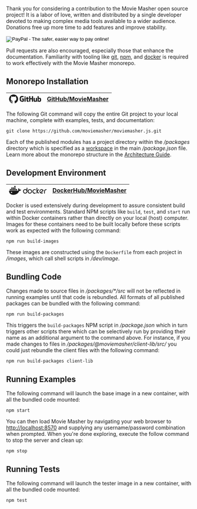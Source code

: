 Thank you for considering a contribution to the Movie Masher open source project! 
It is a labor of love, written and distributed by a single developer devoted 
to making complex media tools available to a wider audience. Donations free up 
more time to add features and improve stability. 

<form action="https://www.paypal.com/cgi-bin/webscr" method="post">
  <input type="hidden" name="cmd" value="_s-xclick"/>
  <input type="hidden" name="hosted_button_id" value="75YQHMFEATLCL"/>
  <input type="image" src="https://www.paypalobjects.com/en_US/i/btn/btn_donate_SM.gif" name="submit" alt="PayPal - The safer, easier way to pay online!" />
  <img alt="" src="https://www.paypalobjects.com/en_US/i/scr/pixel.gif" width="1" height="1" />
</form>

Pull requests are also encouraged, especially those that enhance the documentation.
Familiarity with tooling like 
[git](https://git-scm.com/about), 
[npm](https://docs.npmjs.com/about-npm), and 
[docker](https://docs.docker.com/get-started/overview/) is required to work 
effectively with the Movie Masher monorepo.

## Monorepo Installation

| <svg width="87" height="24" viewBox="0 0 174 48"  xmlns="http://www.w3.org/2000/svg" xmlns:xlink="http://www.w3.org/1999/xlink"><path d="M 24.40 0.00 C 10.92 0.00 0.00 10.89 0.00 24.33 L 0.00 24.33 C -0.00 34.81 6.72 44.11 16.68 47.42 C 17.90 47.63 18.36 46.90 18.36 46.26 C 18.36 45.68 18.33 43.77 18.33 41.73 C 12.20 42.86 10.61 40.24 10.12 38.87 C 9.85 38.17 8.66 36.01 7.62 35.43 C 6.77 34.98 5.55 33.85 7.59 33.82 C 9.51 33.79 10.89 35.59 11.34 36.32 C 13.54 40.00 17.05 38.96 18.45 38.32 C 18.66 36.74 19.30 35.68 20.00 35.07 C 14.58 34.46 8.90 32.36 8.90 23.06 C 8.90 20.41 9.85 18.22 11.40 16.51 C 11.16 15.91 10.31 13.41 11.65 10.07 C 11.65 10.07 13.69 9.43 18.36 12.56 L 18.36 12.56 C 20.34 12.01 22.39 11.74 24.46 11.74 C 26.53 11.74 28.60 12.01 30.56 12.56 C 35.22 9.40 37.26 10.07 37.26 10.07 C 38.61 13.41 37.75 15.91 37.51 16.52 C 39.06 18.22 40.01 20.38 40.01 23.06 C 40.01 32.39 34.31 34.46 28.88 35.07 C 29.76 35.83 30.53 37.29 30.53 39.57 C 30.53 42.83 30.49 45.44 30.49 46.26 C 30.49 46.90 30.95 47.66 32.17 47.42 L 32.17 47.42 C 42.10 44.07 48.79 34.79 48.79 24.33 C 48.79 10.89 37.87 0.00 24.40 0.00 Z M 24.40 0.00" stroke="none" fill="currentColor"  /><path d="M 79.85 21.46 L 70.04 21.46 C 69.78 21.46 69.58 21.67 69.58 21.92 L 69.58 26.71 C 69.58 26.96 69.78 27.17 70.04 27.17 L 73.86 27.17 L 73.86 33.11 C 73.86 33.11 73.00 33.41 70.63 33.41 C 67.82 33.41 63.90 32.38 63.90 23.79 C 63.90 15.20 67.98 14.07 71.81 14.07 C 75.13 14.07 76.56 14.65 77.47 14.93 C 77.75 15.01 78.02 14.73 78.02 14.48 L 79.11 9.85 C 79.11 9.73 79.07 9.59 78.94 9.50 C 78.57 9.23 76.32 7.98 70.63 7.98 C 64.07 7.98 57.35 10.76 57.35 24.13 C 57.35 37.50 65.05 39.49 71.53 39.49 C 76.90 39.49 80.16 37.20 80.16 37.20 C 80.30 37.13 80.31 36.94 80.31 36.85 L 80.31 21.92 C 80.31 21.67 80.11 21.46 79.85 21.46" stroke="none" fill="currentColor"  /><path d="M 130.44 9.58 C 130.44 9.32 130.24 9.12 129.99 9.12 L 124.46 9.12 C 124.21 9.12 124.00 9.32 124.00 9.58 C 124.00 9.58 124.00 20.23 124.00 20.23 L 115.39 20.23 L 115.39 9.58 C 115.39 9.32 115.18 9.12 114.93 9.12 L 109.40 9.12 C 109.15 9.12 108.95 9.32 108.95 9.58 L 108.95 38.43 C 108.95 38.68 109.15 38.89 109.40 38.89 L 114.93 38.89 C 115.18 38.89 115.39 38.68 115.39 38.43 L 115.39 26.09 L 124.00 26.09 C 124.00 26.09 123.99 38.43 123.99 38.43 C 123.99 38.68 124.19 38.89 124.45 38.89 L 129.99 38.89 C 130.24 38.89 130.44 38.68 130.44 38.43 Z M 130.44 9.58" stroke="none" fill="currentColor"  /><path d="M 90.28 13.36 C 90.28 11.38 88.69 9.77 86.72 9.77 C 84.75 9.77 83.15 11.38 83.15 13.36 C 83.15 15.35 84.75 16.96 86.72 16.96 C 88.69 16.96 90.28 15.35 90.28 13.36" stroke="none" fill="currentColor"  /><path d="M 89.89 32.34 L 89.89 19.03 C 89.89 18.77 89.68 18.57 89.43 18.57 L 83.92 18.57 C 83.67 18.57 83.44 18.83 83.44 19.08 L 83.44 38.16 C 83.44 38.72 83.79 38.88 84.24 38.88 L 89.21 38.88 C 89.75 38.88 89.89 38.62 89.89 38.15 Z M 89.89 32.34" stroke="none" fill="currentColor"  /><path d="M 151.45 18.61 L 145.96 18.61 C 145.71 18.61 145.51 18.82 145.51 19.07 L 145.51 33.22 C 145.51 33.22 144.11 34.23 142.14 34.23 C 140.16 34.23 139.63 33.34 139.63 31.41 L 139.63 19.07 C 139.63 18.82 139.43 18.61 139.18 18.61 L 133.61 18.61 C 133.36 18.61 133.15 18.82 133.15 19.07 L 133.15 32.34 C 133.15 38.08 136.36 39.48 140.77 39.48 C 144.39 39.48 147.31 37.49 147.31 37.49 C 147.31 37.49 147.44 38.54 147.51 38.66 C 147.57 38.79 147.73 38.91 147.91 38.91 L 151.45 38.90 C 151.70 38.90 151.91 38.69 151.91 38.44 L 151.91 19.07 C 151.91 18.82 151.70 18.61 151.45 18.61" stroke="none" fill="currentColor"  /><path d="M 164.28 34.22 C 162.37 34.16 161.08 33.30 161.08 33.30 L 161.08 24.16 C 161.08 24.16 162.36 23.38 163.92 23.24 C 165.89 23.07 167.80 23.66 167.80 28.36 C 167.80 33.32 166.94 34.30 164.28 34.22 M 166.44 17.96 C 163.33 17.96 161.21 19.35 161.21 19.35 L 161.21 9.58 C 161.21 9.32 161.00 9.12 160.75 9.12 L 155.21 9.12 C 154.96 9.12 154.75 9.32 154.75 9.58 L 154.75 38.43 C 154.75 38.68 154.96 38.89 155.21 38.89 L 159.05 38.89 C 159.23 38.89 159.36 38.80 159.46 38.64 C 159.55 38.49 159.69 37.31 159.69 37.31 C 159.69 37.31 161.96 39.46 166.25 39.46 C 171.28 39.46 174.17 36.91 174.17 28.02 C 174.17 19.12 169.56 17.96 166.44 17.96" stroke="none" fill="currentColor"  /><path d="M 105.77 18.56 L 101.63 18.56 C 101.63 18.56 101.62 13.10 101.62 13.10 C 101.62 12.89 101.51 12.79 101.27 12.79 L 95.62 12.79 C 95.40 12.79 95.29 12.89 95.29 13.10 L 95.29 18.74 C 95.29 18.74 92.45 19.42 92.26 19.48 C 92.07 19.53 91.93 19.71 91.93 19.92 L 91.93 23.47 C 91.93 23.72 92.14 23.93 92.39 23.93 L 95.29 23.93 L 95.29 32.46 C 95.29 38.80 99.74 39.43 102.75 39.43 C 104.13 39.43 105.77 38.98 106.04 38.89 C 106.21 38.82 106.30 38.66 106.30 38.47 L 106.31 34.57 C 106.31 34.31 106.09 34.11 105.85 34.11 C 105.61 34.11 104.99 34.21 104.35 34.21 C 102.32 34.21 101.63 33.26 101.63 32.04 C 101.63 30.82 101.63 23.93 101.63 23.93 L 105.77 23.93 C 106.03 23.93 106.23 23.72 106.23 23.47 L 106.23 19.02 C 106.23 18.77 106.03 18.56 105.77 18.56" stroke="none" fill="currentColor"  /></svg> | [GitHub/MovieMasher](https://github.com/moviemasher/moviemasher.js) |
| -- | -- |

The following Git command will copy the entire Git project to your local machine,
complete with examples, tests, and documentation:

```shell
git clone https://github.com/moviemasher/moviemasher.js.git
```

Each of the published modules has a project directory within the _/packages_ directory
which is specified as a [workspace](https://docs.npmjs.com/cli/v8/using-npm/workspaces) in the main _/package.json_ file. Learn more about the monorepo structure in the
[Architecture Guide](Architecture.html).

## Development Environment

| <svg width="102" height="24" viewBox="0 0 204 48" xmlns="http://www.w3.org/2000/svg" xmlns:xlink="http://www.w3.org/1999/xlink"><path d="M 13.12 38.68 C 11.26 38.68 9.57 37.12 9.57 35.22 C 9.57 33.32 11.09 31.77 13.12 31.77 C 15.15 31.77 16.67 33.32 16.67 35.22 C 16.67 37.12 14.98 38.68 13.12 38.68 Z M 56.74 19.86 C 56.40 17.09 54.71 14.85 52.51 13.12 L 51.67 12.43 L 50.99 13.29 C 49.64 14.85 49.13 17.61 49.30 19.68 C 49.47 21.24 49.98 22.79 50.82 24.00 C 50.15 24.35 49.30 24.69 48.62 25.04 C 47.10 25.55 45.58 25.73 44.06 25.73 L 0.27 25.73 L 0.10 26.76 C -0.24 30.04 0.27 33.50 1.62 36.60 L 2.30 37.81 L 2.30 37.99 C 6.36 44.89 13.63 48.00 21.57 48.00 C 36.79 48.00 49.30 41.27 55.22 26.76 C 59.11 26.94 63.00 25.90 64.86 22.10 L 65.36 21.24 L 64.52 20.72 C 62.32 19.34 59.28 19.17 56.74 19.86 Z M 34.93 17.09 L 28.34 17.09 L 28.34 23.83 L 34.93 23.83 L 34.93 17.09 Z M 34.93 8.63 L 28.34 8.63 L 28.34 15.37 L 34.93 15.37 L 34.93 8.63 Z M 34.93 -0.00 L 28.34 -0.00 L 28.34 6.73 L 34.93 6.73 L 34.93 -0.00 Z M 43.05 17.09 L 36.45 17.09 L 36.45 23.83 L 43.05 23.83 L 43.05 17.09 Z M 18.53 17.09 L 11.94 17.09 L 11.94 23.83 L 18.53 23.83 L 18.53 17.09 Z M 26.81 17.09 L 20.22 17.09 L 20.22 23.83 L 26.81 23.83 L 26.81 17.09 Z M 10.41 17.09 L 3.82 17.09 L 3.82 23.83 L 10.41 23.83 L 10.41 17.09 Z M 26.81 8.63 L 20.22 8.63 L 20.22 15.37 L 26.81 15.37 L 26.81 8.63 Z M 18.53 8.63 L 11.94 8.63 L 11.94 15.37 L 18.53 15.37 L 18.53 8.63 Z M 18.53 8.63" stroke="none" fill="currentColor"  /><path d="M 170.69 34.53 C 173.57 31.94 176.44 29.53 179.32 26.94 C 180.33 26.07 181.34 25.21 182.36 24.17 C 181.51 23.14 180.33 22.45 179.15 21.93 C 176.95 21.06 174.75 21.41 172.55 22.62 C 169.85 24.17 168.66 26.76 168.83 29.87 C 168.83 31.08 169.17 32.29 169.85 33.32 C 170.36 33.84 170.52 34.19 170.69 34.53 M 174.07 36.95 C 175.43 37.47 177.12 37.47 178.64 37.12 C 179.32 36.78 181.34 35.91 182.02 36.09 L 182.36 36.09 C 182.87 36.26 183.20 36.60 183.37 37.12 C 183.88 38.16 183.71 39.19 182.70 39.71 L 182.36 39.88 C 178.64 42.13 174.75 41.78 171.03 39.71 C 169.34 38.68 167.99 37.29 166.97 35.57 L 166.80 35.22 C 164.44 31.08 164.78 26.59 167.48 22.62 C 168.33 21.24 169.68 20.20 171.03 19.34 L 171.54 18.99 C 175.09 16.92 178.81 17.09 182.36 18.82 C 184.22 19.86 185.91 21.24 186.92 23.14 L 187.09 23.48 C 187.94 24.86 186.92 26.07 185.74 26.94 L 182.19 30.04 C 179.15 32.46 176.61 34.71 174.07 36.95 Z M 201.63 17.96 L 201.97 17.96 C 203.15 17.96 204.00 18.82 204.00 20.03 C 204.00 21.76 202.48 22.10 201.13 22.10 C 199.44 22.10 197.74 23.14 196.56 24.35 C 195.04 25.90 194.36 27.80 194.36 29.87 L 194.36 39.54 C 194.36 40.58 193.69 41.61 192.50 41.61 L 192.17 41.61 C 190.98 41.61 190.31 40.75 190.31 39.54 L 190.31 29.35 C 190.31 25.38 192.17 22.27 195.21 20.03 C 197.41 18.65 199.44 17.96 201.63 17.96 Z M 153.28 24.69 L 157.84 20.03 C 158.35 19.68 159.87 17.78 160.55 17.78 L 161.23 17.78 C 162.07 17.96 162.75 18.47 162.75 19.51 L 162.75 19.86 C 162.75 20.55 161.90 21.24 161.56 21.76 C 160.72 22.79 159.70 23.65 158.86 24.69 L 154.12 29.53 L 160.21 35.74 L 161.90 37.47 L 162.58 38.16 C 162.75 38.50 162.92 38.68 162.92 39.02 L 162.92 39.54 C 162.75 40.40 162.07 41.09 161.23 41.09 L 160.89 41.09 C 160.21 41.09 159.53 40.40 159.03 39.88 C 158.18 39.02 157.17 38.16 156.32 37.12 L 153.28 34.19 L 153.28 39.02 C 153.28 40.06 152.60 41.09 151.42 41.09 L 151.08 41.09 C 149.90 41.09 149.22 40.23 149.22 39.02 L 149.22 12.43 C 149.22 11.40 149.90 10.53 151.08 10.53 L 151.42 10.53 C 152.60 10.53 153.28 11.40 153.28 12.43 L 153.28 24.69 Z M 140.77 22.10 C 140.26 21.76 139.08 21.76 138.40 21.76 C 135.19 21.58 132.82 23.48 131.47 26.42 C 130.96 27.45 130.79 28.49 130.79 29.70 C 130.79 33.15 132.48 35.57 135.53 36.95 C 136.54 37.47 138.06 37.64 139.25 37.64 C 140.26 37.64 141.78 36.95 142.63 36.60 L 143.47 36.60 C 144.32 36.78 144.99 37.29 144.99 38.33 L 144.99 38.68 C 144.99 41.09 140.60 41.61 139.08 41.78 C 133.33 42.13 128.93 38.85 127.24 33.32 C 126.90 32.29 126.90 31.42 126.90 30.39 L 126.90 29.53 C 126.90 25.21 128.93 21.76 132.65 19.68 C 134.34 18.65 136.20 18.13 138.23 18.13 L 139.08 18.13 C 141.11 18.13 143.13 18.65 144.83 19.86 L 144.99 20.03 L 145.16 20.20 C 145.33 20.55 145.50 20.89 145.50 21.24 L 145.50 21.58 C 145.50 22.62 144.83 23.14 143.81 23.31 L 143.64 23.31 C 142.46 22.96 141.11 22.27 140.77 22.10 Z M 105.26 29.53 C 105.26 32.46 106.78 34.71 109.15 36.26 C 110.34 36.95 111.69 37.29 113.04 37.29 C 115.91 37.29 118.11 35.74 119.63 33.32 C 120.31 32.12 120.65 30.73 120.65 29.35 C 120.65 26.59 119.30 24.35 117.10 22.79 C 115.91 21.93 114.39 21.58 113.04 21.58 C 109.83 21.58 107.46 23.31 106.11 26.24 C 105.26 27.45 105.26 28.49 105.26 29.53 Z M 112.36 17.78 L 112.87 17.78 C 117.44 17.78 120.82 20.03 123.02 24.00 C 123.86 25.55 124.37 27.28 124.37 29.18 L 124.37 30.04 C 124.37 34.36 122.34 37.81 118.62 39.88 C 116.93 40.92 115.07 41.44 113.04 41.44 L 112.19 41.44 C 107.97 41.44 104.59 39.37 102.56 35.57 C 101.54 33.84 101.04 31.94 101.04 29.87 L 101.04 29.01 C 101.04 24.69 103.07 21.24 106.78 19.17 C 108.64 18.30 110.34 17.78 112.36 17.78 Z M 79.56 29.53 C 79.56 32.63 81.09 35.05 83.79 36.43 C 84.81 36.95 85.99 37.29 87.34 37.29 C 90.38 37.29 92.58 35.91 94.10 33.32 C 94.78 32.12 95.12 30.73 95.12 29.35 C 95.12 26.59 93.94 24.52 91.74 22.96 C 90.38 22.10 89.03 21.58 87.34 21.58 C 84.13 21.58 81.76 23.31 80.41 26.24 C 79.90 27.45 79.56 28.49 79.56 29.53 Z M 95.12 20.72 L 95.12 12.26 C 95.12 11.22 95.80 10.19 96.98 10.19 L 97.32 10.19 C 98.50 10.19 99.18 11.05 99.18 12.26 L 99.18 30.04 C 99.18 34.36 97.15 37.81 93.43 39.88 C 91.74 40.92 89.88 41.44 87.85 41.44 L 87.00 41.44 C 82.78 41.44 79.40 39.37 77.37 35.57 C 76.35 33.84 75.84 31.94 75.84 29.87 L 75.84 29.01 C 75.84 24.69 77.87 21.24 81.59 19.17 C 83.28 18.13 85.14 17.61 87.17 17.61 L 88.02 17.61 C 90.55 17.78 93.09 18.82 95.12 20.72 Z M 95.12 20.72" stroke="none" fill="currentColor"  /></svg> | [DockerHub/MovieMasher](https://hub.docker.com/r/moviemasher/moviemasher.js) |
| -- | -- |

Docker is used extensively during development to assure consistent build and test environments. Standard NPM scripts like `build`, `test`, and `start` run within Docker containers rather than directly on your local (host) computer. 
Images for these containers need to be built locally before these scripts work as expected
with the following command: 

```shell
npm run build-images
```

These images are constructed using the `Dockerfile` from each project in _/images_, which
call shell scripts in _/dev/image_. 

## Bundling Code
Changes made to source files in _/packages/*/src_ will not be reflected in running examples until that code is rebundled. All formats of all published packages can be bundled with the following command:

```shell
npm run build-packages
```

This triggers the `build-packages` NPM script in _/package.json_ which in turn triggers other scripts there which can be selectively run by providing their name as an additional argument to the command above. For instance, if you made changes to files in _/packages/@moviemasher/client-lib/src/_ you could just rebundle the client files with the following command:

```shell
npm run build-packages client-lib
```


## Running Examples

The following command will launch the base image in a new container, with all the bundled code mounted:

```shell
npm start
```

You can then load Movie Masher by navigating your web browser to
[http://localhost:8570](http://localhost:8570) and supplying any username/password
combination when prompted. When you're done exploring, execute the follow command to stop the server and clean up:

```shell
npm stop
```

## Running Tests

The following command will launch the tester image in a new container, with all the bundled code mounted:

```shell
npm test
```
